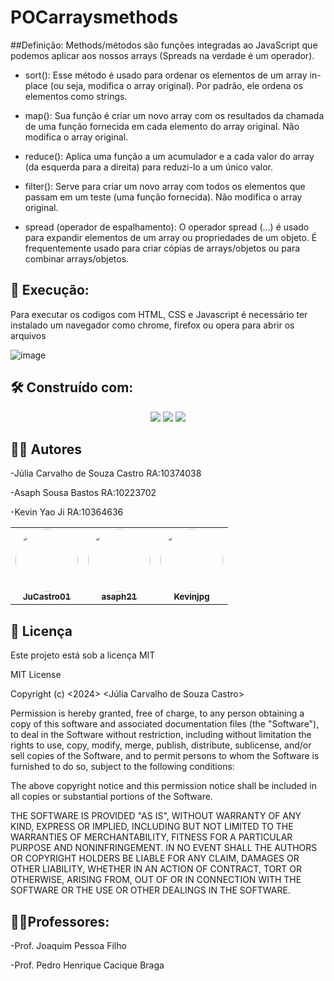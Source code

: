 # POCarraysmethods

##Definição:
Methods/métodos são funções integradas ao JavaScript que podemos aplicar aos nossos arrays (Spreads na verdade é um operador).

- sort():
Esse método é usado para ordenar os elementos de um array in-place (ou seja, modifica o array original). Por padrão, ele ordena os elementos como strings.

- map():
Sua função é criar um novo array com os resultados da chamada de uma função fornecida em cada elemento do array original. Não modifica o array original.

- reduce():
Aplica uma função a um acumulador e a cada valor do array (da esquerda para a direita) para reduzi-lo a um único valor.

- filter():
Serve para criar um novo array com todos os elementos que passam em um teste (uma função fornecida). Não modifica o array original.

- spread (operador de espalhamento):
O operador spread (...) é usado para expandir elementos de um array ou propriedades de um objeto. É frequentemente usado para criar cópias de arrays/objetos ou para combinar arrays/objetos.


## 🔧 Execução:

Para executar os codigos com HTML, CSS e Javascript é necessário ter instalado um navegador como chrome, firefox ou opera para abrir os arquivos

![image](https://github.com/user-attachments/assets/b4eb1191-4209-4bf1-b1f2-3ebbf3a01007)


## 🛠️ Construído com:

<div align="center">
<a href=" " target="_blank"><img src="https://img.shields.io/badge/HTML-239120?style=for-the-badge&logo=html5&logoColor=white" target="_blank"></a>
  <a href=" " target="_blank"><img src="https://img.shields.io/badge/CSS-239120?&style=for-the-badge&logo=css3&logoColor=white" target="_blank"></a>
  <a href=" " target="_blank"><img src="	https://img.shields.io/badge/JavaScript-F7DF1E?style=for-the-badge&logo=javascript&logoColor=black" target="_blank"></a>
  
</div>

## 🧑‍💻 Autores

-Júlia Carvalho de Souza Castro RA:10374038

-Asaph Sousa Bastos RA:10223702

-Kevin Yao Ji RA:10364636

<table>
  <tr>
    <td align="center"><a href="https://github.com/JuCastro01"><img style="border-radius: 50%;" src="https://avatars.githubusercontent.com/JuCastro01" width="100px;" alt=""/><br /><sub><b>JuCastro01</b></sub></a><br /><a href="https://github.com/JuCastro01"</a></td>
    <td align="center"><a href="https://github.com/asaph21"><img style="border-radius: 50%;" src="https://avatars.githubusercontent.com/asaph21" width="100px;" alt=""/><br /><sub><b>asaph21</b></sub></a><br /><a href="https://https://github.com/asaph21"</a></td>
     <td align="center"><a href="https://github.com/Kevinjpg"><img style="border-radius: 50%;" src="https://avatars.githubusercontent.com/Kevinjpg" width="100px;" alt=""/><br /><sub><b>Kevinjpg</b></sub></a><br /><a href="https://https://github.com/asaph21"</a></td>
    
  </tr>
</table>

## 📄 Licença

Este projeto está sob a licença MIT 

MIT License

Copyright (c) <2024> <Júlia Carvalho de Souza Castro>

Permission is hereby granted, free of charge, to any person obtaining a copy
of this software and associated documentation files (the "Software"), to deal
in the Software without restriction, including without limitation the rights
to use, copy, modify, merge, publish, distribute, sublicense, and/or sell
copies of the Software, and to permit persons to whom the Software is
furnished to do so, subject to the following conditions:

The above copyright notice and this permission notice shall be included in all
copies or substantial portions of the Software.

THE SOFTWARE IS PROVIDED "AS IS", WITHOUT WARRANTY OF ANY KIND, EXPRESS OR
IMPLIED, INCLUDING BUT NOT LIMITED TO THE WARRANTIES OF MERCHANTABILITY,
FITNESS FOR A PARTICULAR PURPOSE AND NONINFRINGEMENT. IN NO EVENT SHALL THE
AUTHORS OR COPYRIGHT HOLDERS BE LIABLE FOR ANY CLAIM, DAMAGES OR OTHER
LIABILITY, WHETHER IN AN ACTION OF CONTRACT, TORT OR OTHERWISE, ARISING FROM,
OUT OF OR IN CONNECTION WITH THE SOFTWARE OR THE USE OR OTHER DEALINGS IN THE
SOFTWARE.

## 👨‍🏫Professores:

-Prof. Joaquim Pessoa Filho

-Prof. Pedro Henrique Cacique Braga
